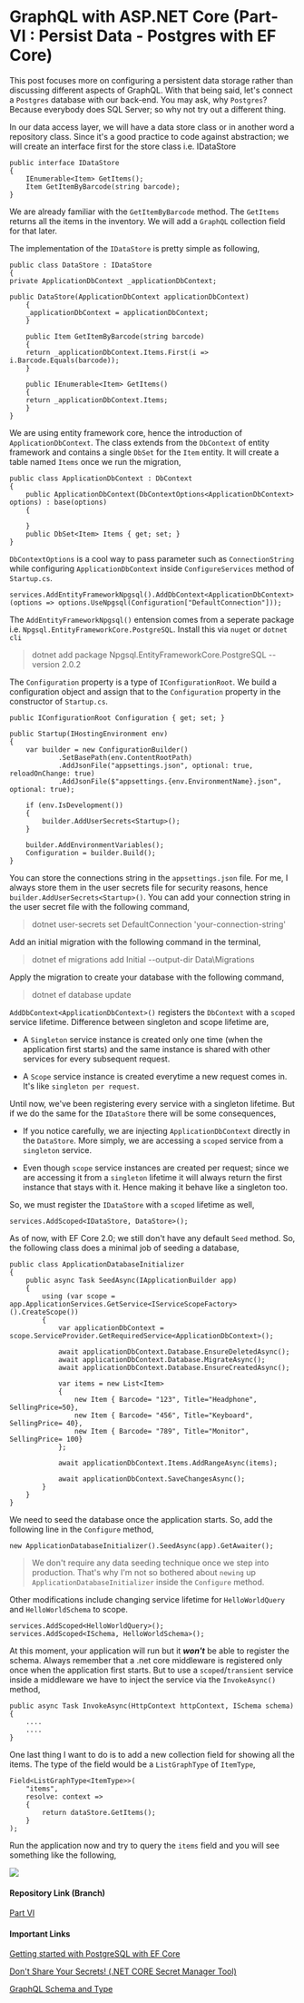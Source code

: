 # GraphQL with ASP.NET Core (Part- VI : Persist Data - Postgres with EF Core)

This post focuses more on configuring a persistent data storage rather than discussing different aspects of GraphQL. With that being said, let's connect a `Postgres` database with our back-end. You may ask, why `Postgres`? Because everybody does SQL Server; so why not try out a different thing.

In our data access layer, we will have a data store class or in another word a repository class. Since it's a good practice to code against abstraction; we will create an interface first for the store class i.e. IDataStore

    public interface IDataStore
    {
        IEnumerable<Item> GetItems();
        Item GetItemByBarcode(string barcode);
    }

We are already familiar with the `GetItemByBarcode` method. The `GetItems` returns all the items in the inventory. We will add a `GraphQL` collection field for that later. 

The implementation of the `IDataStore` is pretty simple as following,

    public class DataStore : IDataStore
    {
	private ApplicationDbContext _applicationDbContext;

	public DataStore(ApplicationDbContext applicationDbContext)
        {
		_applicationDbContext = applicationDbContext;
        }

        public Item GetItemByBarcode(string barcode)
        {
		return _applicationDbContext.Items.First(i => i.Barcode.Equals(barcode));
        }

        public IEnumerable<Item> GetItems()
        {
		return _applicationDbContext.Items;
        }
    }

We are using entity framework core, hence the introduction of `ApplicationDbContext`. The class extends from the `DbContext` of entity framework and contains a single `DbSet` for the `Item` entity. It will create a table named `Items` once we run the migration,

    public class ApplicationDbContext : DbContext
    {
        public ApplicationDbContext(DbContextOptions<ApplicationDbContext> options) : base(options)
        {

        }
        public DbSet<Item> Items { get; set; }
    }

`DbContextOptions` is a cool way to pass parameter such as `ConnectionString` while configuring `ApplicationDbContext` inside `ConfigureServices` method of `Startup.cs`.


```
services.AddEntityFrameworkNpgsql().AddDbContext<ApplicationDbContext>(options => options.UseNpgsql(Configuration["DefaultConnection"]));
```

The `AddEntityFrameworkNpgsql()` entension comes from a seperate package i.e. `Npgsql.EntityFrameworkCore.PostgreSQL`. Install this via `nuget` or `dotnet cli`

> dotnet add package Npgsql.EntityFrameworkCore.PostgreSQL --version 2.0.2
 
The `Configuration` property is a type of `IConfigurationRoot`. We build a configuration object and assign that to the `Configuration` property in the constructor of `Startup.cs`.

    public IConfigurationRoot Configuration { get; set; }

    public Startup(IHostingEnvironment env)
    {
        var builder = new ConfigurationBuilder()
                .SetBasePath(env.ContentRootPath)
                .AddJsonFile("appsettings.json", optional: true, reloadOnChange: true)
                .AddJsonFile($"appsettings.{env.EnvironmentName}.json", optional: true);

        if (env.IsDevelopment())
        {
            builder.AddUserSecrets<Startup>();
        }

        builder.AddEnvironmentVariables();
        Configuration = builder.Build();
    }

You can store the connections string in the `appsettings.json` file. For me, I always store them in the user secrets file for security reasons, hence `builder.AddUserSecrets<Startup>()`. You can add your connection string in the user secret file with the following command,

> dotnet user-secrets set DefaultConnection 'your-connection-string'

Add an initial migration with the following command in the terminal,

> dotnet ef migrations add Initial --output-dir Data\Migrations

Apply the migration to create your database with the following command,

> dotnet ef database update

`AddDbContext<ApplicationDbContext>()` registers the `DbContext` with a `scoped` service lifetime. Difference between singleton and scope lifetime are, 

* A `Singleton` service instance is created only one time (when the application first starts) and the same instance is shared with other services for every subsequent request.

* A `Scope` service instance is created everytime a new request comes in. It's like `singleton per request`.

Until now, we've been registering every service with a singleton lifetime. But if we do the same for the `IDataStore` there will be some consequences,

* If you notice carefully, we are injecting `ApplicationDbContext` directly in the `DataStore`. More simply, we are accessing a `scoped` service from a `singleton` service. 

* Even though `scope` service instances are created per request; since we are accessing it from a `singleton` lifetime it will always return the first instance that stays with it. Hence making it behave like a singleton too.

So, we must register the `IDataStore` with a `scoped` lifetime as well,

    services.AddScoped<IDataStore, DataStore>();

As of now, with EF Core 2.0; we still don't have any default `Seed` method. So, the following class does a minimal job of seeding a database,

    public class ApplicationDatabaseInitializer
    {
        public async Task SeedAsync(IApplicationBuilder app)
        {
            using (var scope = app.ApplicationServices.GetService<IServiceScopeFactory>().CreateScope())
            {
                var applicationDbContext = scope.ServiceProvider.GetRequiredService<ApplicationDbContext>();

                await applicationDbContext.Database.EnsureDeletedAsync();
                await applicationDbContext.Database.MigrateAsync();
                await applicationDbContext.Database.EnsureCreatedAsync();

                var items = new List<Item>
                {
                    new Item { Barcode= "123", Title="Headphone", SellingPrice=50},
                    new Item { Barcode= "456", Title="Keyboard", SellingPrice= 40},
                    new Item { Barcode= "789", Title="Monitor", SellingPrice= 100}
                };

                await applicationDbContext.Items.AddRangeAsync(items);

                await applicationDbContext.SaveChangesAsync();
            }
        }
    }

We need to seed the database once the application starts. So, add the following line in the `Configure` method,

    new ApplicationDatabaseInitializer().SeedAsync(app).GetAwaiter();

> We don't require any data seeding technique once we step into production. That's why I'm not so bothered about `newing` up `ApplicationDatabaseInitializer` inside the `Configure` method.

Other modifications include changing service lifetime for `HelloWorldQuery` and `HelloWorldSchema` to scope.

```
services.AddScoped<HelloWorldQuery>();
services.AddScoped<ISchema, HelloWorldSchema>();
```

At this moment, your application will run but it ***won't*** be able to register the schema. Always remember that a .net core middleware is registered only once when the application first starts. But to use a `scoped`/`transient` service inside a middleware we have to inject the service via the `InvokeAsync()` method,

    public async Task InvokeAsync(HttpContext httpContext, ISchema schema)
    {
        ....
        ....
    }

One last thing I want to do is to add a new collection field for showing all the items. The type of the field would be a `ListGraphType` of `ItemType`,

    Field<ListGraphType<ItemType>>(
        "items",
        resolve: context =>
        {
            return dataStore.GetItems();
        }
    );

Run the application now and try to query the `items` field and you will see something like the following,

<a href="https://1.bp.blogspot.com/-y0awsM-MDXc/WvQdIvdEPVI/AAAAAAAAB5I/DF5Ygg2aYOQQJWCJHr9t7es9YoWdDmy6wCLcBGAs/s1600/GraphiQL.png" imageanchor="1" ><img border="0" src="https://1.bp.blogspot.com/-y0awsM-MDXc/WvQdIvdEPVI/AAAAAAAAB5I/DF5Ygg2aYOQQJWCJHr9t7es9YoWdDmy6wCLcBGAs/s1600/GraphiQL.png" data-original-width="1600" data-original-height="525" /></a>

#### Repository Link (Branch)

[Part VI](https://github.com/fiyazbinhasan/GraphQLCore/tree/Part_VI_Persist_Data)

#### Important Links


[Getting started with PostgreSQL with EF Core](http://www.npgsql.org/efcore/index.html)

[Don't Share Your Secrets! (.NET CORE Secret Manager Tool)](http://fiyazhasan.me/dont-share-your-secrets-asp-net-core-secret-manager-tool/)

[GraphQL Schema and Type](https://graphql.org/learn/schema/)
